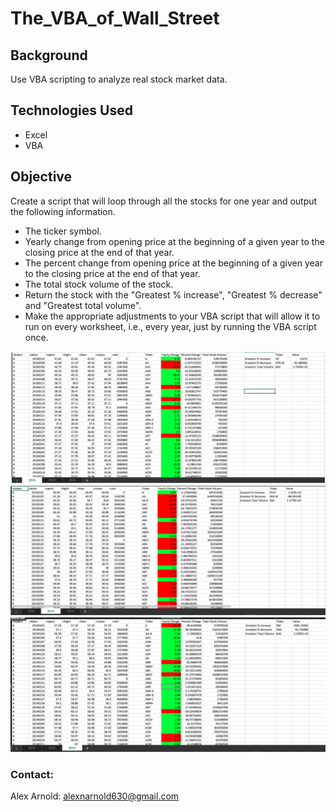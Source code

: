 # The_VBA_of_Wall_Street

## Background
Use VBA scripting to analyze real stock market data.

## Technologies Used
- Excel
- VBA

## Objective
Create a script that will loop through all the stocks for one year and output the following information.
- The ticker symbol.
- Yearly change from opening price at the beginning of a given year to the closing price at the end of that year.
- The percent change from opening price at the beginning of a given year to the closing price at the end of that year.
- The total stock volume of the stock.
- Return the stock with the "Greatest % increase", "Greatest % decrease" and "Greatest total volume". 
- Make the appropriate adjustments to your VBA script that will allow it to run on every worksheet, i.e., every year, just by running the VBA script once.

![2016](images/2016.png)
![2015](images/2015.png)
![2014](images/2014.png)

### Contact:
Alex Arnold: alexnarnold630@gmail.com <br>
